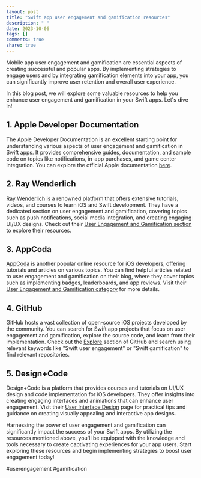 ```yaml
---
layout: post
title: "Swift app user engagement and gamification resources"
description: " "
date: 2023-10-06
tags: []
comments: true
share: true
---
```


Mobile app user engagement and gamification are essential aspects of creating successful and popular apps. By implementing strategies to engage users and by integrating gamification elements into your app, you can significantly improve user retention and overall user experience.

In this blog post, we will explore some valuable resources to help you enhance user engagement and gamification in your Swift apps. Let's dive in!

## 1. Apple Developer Documentation

The Apple Developer Documentation is an excellent starting point for understanding various aspects of user engagement and gamification in Swift apps. It provides comprehensive guides, documentation, and sample code on topics like notifications, in-app purchases, and game center integration. You can explore the official Apple documentation [here](https://developer.apple.com/documentation).

## 2. Ray Wenderlich

[Ray Wenderlich](https://www.raywenderlich.com) is a renowned platform that offers extensive tutorials, videos, and courses to learn iOS and Swift development. They have a dedicated section on user engagement and gamification, covering topics such as push notifications, social media integration, and creating engaging UI/UX designs. Check out their [User Engagement and Gamification section](https://www.raywenderlich.com/user-engagement-and-gamification) to explore their resources.

## 3. AppCoda

[AppCoda](https://www.appcoda.com) is another popular online resource for iOS developers, offering tutorials and articles on various topics. You can find helpful articles related to user engagement and gamification on their blog, where they cover topics such as implementing badges, leaderboards, and app reviews. Visit their [User Engagement and Gamification category](https://www.appcoda.com/tutorials/user-engagement-gamification/) for more details.

## 4. GitHub

GitHub hosts a vast collection of open-source iOS projects developed by the community. You can search for Swift app projects that focus on user engagement and gamification, explore the source code, and learn from their implementation. Check out the [Explore](https://github.com/explore) section of GitHub and search using relevant keywords like "Swift user engagement" or "Swift gamification" to find relevant repositories.

## 5. Design+Code

Design+Code is a platform that provides courses and tutorials on UI/UX design and code implementation for iOS developers. They offer insights into creating engaging interfaces and animations that can enhance user engagement. Visit their [User Interface Design](https://designcode.io/iosdesign) page for practical tips and guidance on creating visually appealing and interactive app designs.

Harnessing the power of user engagement and gamification can significantly impact the success of your Swift apps. By utilizing the resources mentioned above, you'll be equipped with the knowledge and tools necessary to create captivating experiences for your app users. Start exploring these resources and begin implementing strategies to boost user engagement today!

\#userengagement #gamification